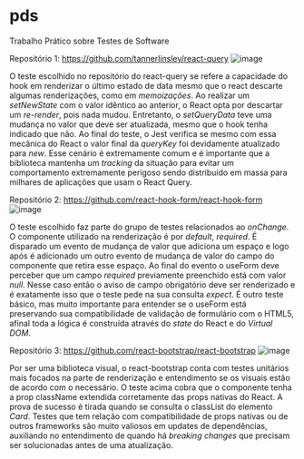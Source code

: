 # pds

Trabalho Prático sobre Testes de Software

Repositório 1: https://github.com/tannerlinsley/react-query
![image](https://user-images.githubusercontent.com/50335892/148748566-82e1e9ad-a8bb-46f1-9acc-14c4f709da28.png)

O teste escolhido no repositório do react-query se refere a capacidade do hook em renderizar o último estado de data mesmo que o react descarte algumas renderizações, como em *memoizações*. Ao realizar um *setNewState* com o valor idêntico ao anterior, o React opta por descartar um *re-render*, pois nada mudou. Entretanto, o *setQueryData* teve uma mudança no valor que deve ser atualizada, mesmo que o hook tenha indicado que não. Ao final do teste, o Jest verifica se mesmo com essa mecânica do React o valor final da *queryKey* foi devidamente atualizado para *new*. Esse cenário é extremamente comum e é importante que a biblioteca mantenha um *tracking* da situação para evitar um comportamento extremamente perigoso sendo distribuído em massa para milhares de aplicações que usam o React Query.

Repositório 2: https://github.com/react-hook-form/react-hook-form
![image](https://user-images.githubusercontent.com/50335892/148750011-5745832f-4be7-484f-8575-a5ba31213605.png)

O teste escolhido faz parte do grupo de testes relacionados ao _onChange_. O componente utilizado na renderização é por _default_, _required_. É disparado um evento de mudança de valor que adiciona um espaço e logo após é adicionado um outro evento de mudança de valor do campo do componente que retira esse espaço. Ao final do evento o useForm deve perceber que um campo _required_ previamente preenchido está com valor _null_. Nesse caso então o aviso de campo obrigatório deve ser renderizado e é exatamente isso que o teste pede na sua consulta _expect_. É outro teste básico, mas muito importante para entender se o useForm está preservando sua compatibilidade de validação de formulário com o HTML5, afinal toda a lógica é construída através do _state_ do React e do _Virtual DOM_.

Repositório 3: https://github.com/react-bootstrap/react-bootstrap
![image](https://user-images.githubusercontent.com/50335892/148750872-ad5cf74c-f65f-4b1d-b767-0bfd77ed8ecb.png)

Por ser uma biblioteca visual, o react-bootstrap conta com testes unitários mais focados na parte de renderização e entendimento se os visuais estão de acordo com o necessário. O teste acima cobra que o componente tenha a prop className extendida corretamente das props nativas do React. A prova de sucesso é tirada quando se consulta o classList do elemento _Card_. Testes que tem relação com compatibilidade de props nativas ou de outros frameworks são muito valiosos em updates de dependências, auxiliando no entendimento de quando há _breaking changes_ que precisam ser solucionadas antes de uma atualização.
